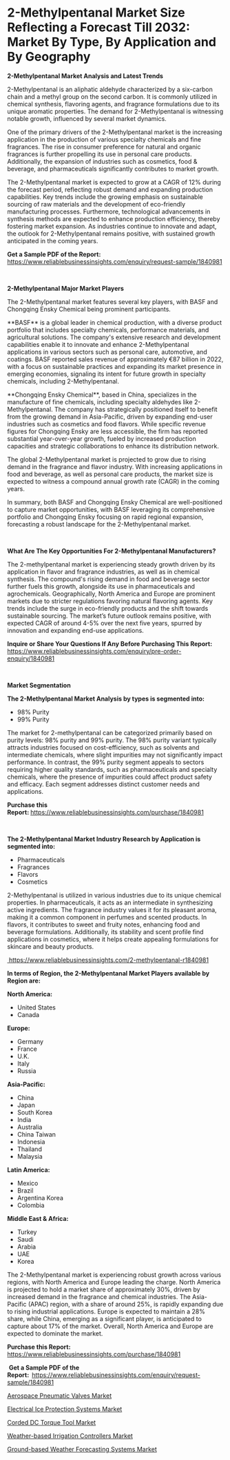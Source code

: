 <p><h1>2-Methylpentanal Market Size Reflecting a Forecast Till 2032: Market By Type, By Application and By Geography</h1></p><p><strong>2-Methylpentanal Market Analysis and Latest Trends</strong></p>
<p><p>2-Methylpentanal is an aliphatic aldehyde characterized by a six-carbon chain and a methyl group on the second carbon. It is commonly utilized in chemical synthesis, flavoring agents, and fragrance formulations due to its unique aromatic properties. The demand for 2-Methylpentanal is witnessing notable growth, influenced by several market dynamics.</p><p>One of the primary drivers of the 2-Methylpentanal market is the increasing application in the production of various specialty chemicals and fine fragrances. The rise in consumer preference for natural and organic fragrances is further propelling its use in personal care products. Additionally, the expansion of industries such as cosmetics, food & beverage, and pharmaceuticals significantly contributes to market growth.</p><p>The 2-Methylpentanal market is expected to grow at a CAGR of 12% during the forecast period, reflecting robust demand and expanding production capabilities. Key trends include the growing emphasis on sustainable sourcing of raw materials and the development of eco-friendly manufacturing processes. Furthermore, technological advancements in synthesis methods are expected to enhance production efficiency, thereby fostering market expansion. As industries continue to innovate and adapt, the outlook for 2-Methylpentanal remains positive, with sustained growth anticipated in the coming years.</p></p>
<p><strong>Get a Sample PDF of the Report:&nbsp;</strong> <a href="https://www.reliablebusinessinsights.com/enquiry/request-sample/1840981?utm_campaign=3347&utm_medium=2&utm_source=Github&utm_content=ia&utm_term=03042025&utm_id=2-methylpentanal">https://www.reliablebusinessinsights.com/enquiry/request-sample/1840981</a></p>
<p>&nbsp;</p>
<p><strong>2-Methylpentanal Major Market Players</strong></p>
<p><p>The 2-Methylpentanal market features several key players, with BASF and Chongqing Ensky Chemical being prominent participants.</p><p>**BASF** is a global leader in chemical production, with a diverse product portfolio that includes specialty chemicals, performance materials, and agricultural solutions. The company's extensive research and development capabilities enable it to innovate and enhance 2-Methylpentanal applications in various sectors such as personal care, automotive, and coatings. BASF reported sales revenue of approximately €87 billion in 2022, with a focus on sustainable practices and expanding its market presence in emerging economies, signaling its intent for future growth in specialty chemicals, including 2-Methylpentanal.</p><p>**Chongqing Ensky Chemical**, based in China, specializes in the manufacture of fine chemicals, including specialty aldehydes like 2-Methylpentanal. The company has strategically positioned itself to benefit from the growing demand in Asia-Pacific, driven by expanding end-user industries such as cosmetics and food flavors. While specific revenue figures for Chongqing Ensky are less accessible, the firm has reported substantial year-over-year growth, fueled by increased production capacities and strategic collaborations to enhance its distribution network.</p><p>The global 2-Methylpentanal market is projected to grow due to rising demand in the fragrance and flavor industry. With increasing applications in food and beverage, as well as personal care products, the market size is expected to witness a compound annual growth rate (CAGR) in the coming years.</p><p>In summary, both BASF and Chongqing Ensky Chemical are well-positioned to capture market opportunities, with BASF leveraging its comprehensive portfolio and Chongqing Ensky focusing on rapid regional expansion, forecasting a robust landscape for the 2-Methylpentanal market.</p></p>
<p>&nbsp;</p>
<p><strong>What Are The Key Opportunities For 2-Methylpentanal Manufacturers?</strong></p>
<p><p>The 2-methylpentanal market is experiencing steady growth driven by its application in flavor and fragrance industries, as well as in chemical synthesis. The compound's rising demand in food and beverage sector further fuels this growth, alongside its use in pharmaceuticals and agrochemicals. Geographically, North America and Europe are prominent markets due to stricter regulations favoring natural flavoring agents. Key trends include the surge in eco-friendly products and the shift towards sustainable sourcing. The market’s future outlook remains positive, with expected CAGR of around 4-5% over the next five years, spurred by innovation and expanding end-use applications.</p></p>
<p><strong>Inquire or Share Your Questions If Any Before Purchasing This Report:</strong> <a href="https://www.reliablebusinessinsights.com/enquiry/pre-order-enquiry/1840981?utm_campaign=3347&utm_medium=2&utm_source=Github&utm_content=ia&utm_term=03042025&utm_id=2-methylpentanal">https://www.reliablebusinessinsights.com/enquiry/pre-order-enquiry/1840981</a></p>
<p>&nbsp;</p>
<p><strong>Market Segmentation</strong></p>
<p><strong>The 2-Methylpentanal Market Analysis by types is segmented into:</strong></p>
<p><ul><li>98% Purity</li><li>99% Purity</li></ul></p>
<p><p>The market for 2-methylpentanal can be categorized primarily based on purity levels: 98% purity and 99% purity. The 98% purity variant typically attracts industries focused on cost-efficiency, such as solvents and intermediate chemicals, where slight impurities may not significantly impact performance. In contrast, the 99% purity segment appeals to sectors requiring higher quality standards, such as pharmaceuticals and specialty chemicals, where the presence of impurities could affect product safety and efficacy. Each segment addresses distinct customer needs and applications.</p></p>
<p><strong>Purchase this Report:&nbsp;</strong><a href="https://www.reliablebusinessinsights.com/purchase/1840981?utm_campaign=3347&utm_medium=2&utm_source=Github&utm_content=ia&utm_term=03042025&utm_id=2-methylpentanal">https://www.reliablebusinessinsights.com/purchase/1840981</a></p>
<p>&nbsp;</p>
<p><strong>The 2-Methylpentanal Market Industry Research by Application is segmented into:</strong></p>
<p><ul><li>Pharmaceuticals</li><li>Fragrances</li><li>Flavors</li><li>Cosmetics</li></ul></p>
<p><p>2-Methylpentanal is utilized in various industries due to its unique chemical properties. In pharmaceuticals, it acts as an intermediate in synthesizing active ingredients. The fragrance industry values it for its pleasant aroma, making it a common component in perfumes and scented products. In flavors, it contributes to sweet and fruity notes, enhancing food and beverage formulations. Additionally, its stability and scent profile find applications in cosmetics, where it helps create appealing formulations for skincare and beauty products.</p></p>
<p><a href="https://www.reliablebusinessinsights.com/2-methylpentanal-r1840981?utm_campaign=3347&utm_medium=2&utm_source=Github&utm_content=ia&utm_term=03042025&utm_id=2-methylpentanal">&nbsp;https://www.reliablebusinessinsights.com/2-methylpentanal-r1840981</a></p>
<p><strong>In terms of Region, the 2-Methylpentanal Market Players available by Region are:</strong></p>
<p>
    <p> <strong> North America: </strong>
        <ul>
            <li>United States</li>
            <li>Canada</li>
        </ul>
        </p> 
    <p> <strong> Europe: </strong>
        <ul>
            <li>Germany</li>
            <li>France</li>
            <li>U.K.</li>
            <li>Italy</li>
            <li>Russia</li>
        </ul>
        </p> 
    <p> <strong> Asia-Pacific: </strong>
        <ul>
            <li>China</li>
            <li>Japan</li>
            <li>South Korea</li>
            <li>India</li>
            <li>Australia</li>
            <li>China Taiwan</li>
            <li>Indonesia</li>
            <li>Thailand</li>
            <li>Malaysia</li>
        </ul>
        </p> 
    <p> <strong> Latin America: </strong>
        <ul>
            <li>Mexico</li>
            <li>Brazil</li>
            <li>Argentina Korea</li>
            <li>Colombia</li>
        </ul>
        </p> 
    <p> <strong> Middle East & Africa: </strong>
        <ul>
            <li>Turkey</li>
            <li>Saudi</li>
            <li>Arabia</li>
            <li>UAE</li>
            <li>Korea</li>
        </ul>
    </p>
    </p>
<p><p>The 2-Methylpentanal market is experiencing robust growth across various regions, with North America and Europe leading the charge. North America is projected to hold a market share of approximately 30%, driven by increased demand in the fragrance and chemical industries. The Asia-Pacific (APAC) region, with a share of around 25%, is rapidly expanding due to rising industrial applications. Europe is expected to maintain a 28% share, while China, emerging as a significant player, is anticipated to capture about 17% of the market. Overall, North America and Europe are expected to dominate the market.</p></p>
<p><strong>Purchase this Report: </strong><a href="https://www.reliablebusinessinsights.com/purchase/1840981?utm_campaign=3347&utm_medium=2&utm_source=Github&utm_content=ia&utm_term=03042025&utm_id=2-methylpentanal">https://www.reliablebusinessinsights.com/purchase/1840981</a></p>
<p>&nbsp;<strong>Get a Sample PDF of the Report:&nbsp;&nbsp;</strong><a href="https://www.reliablebusinessinsights.com/enquiry/request-sample/1840981?utm_campaign=3347&utm_medium=2&utm_source=Github&utm_content=ia&utm_term=03042025&utm_id=2-methylpentanal">https://www.reliablebusinessinsights.com/enquiry/request-sample/1840981</a></p>
<p><strong></strong></p>
<p><p><a href="https://www.linkedin.com/pulse/aerospace-pneumatic-valves-market-growth-key-factors-driving-rlf6c?utm_campaign=3347&utm_medium=2&utm_source=Github&utm_content=ia&utm_term=03042025&utm_id=2-methylpentanal">Aerospace Pneumatic Valves Market</a></p><p><a href="https://www.linkedin.com/pulse/regional-segment-trends-electrical-ice-protection-systems-bpjcc?utm_campaign=3347&utm_medium=2&utm_source=Github&utm_content=ia&utm_term=03042025&utm_id=2-methylpentanal">Electrical Ice Protection Systems Market</a></p><p><a href="https://www.linkedin.com/pulse/corded-dc-torque-tool-market-analysis-2025-2032-trends-fawbc?utm_campaign=3347&utm_medium=2&utm_source=Github&utm_content=ia&utm_term=03042025&utm_id=2-methylpentanal">Corded DC Torque Tool Market</a></p><p><a href="https://www.linkedin.com/pulse/understanding-weather-based-irrigation-controllers-market-2025-2032-6kxrc?utm_campaign=3347&utm_medium=2&utm_source=Github&utm_content=ia&utm_term=03042025&utm_id=2-methylpentanal">Weather-based Irrigation Controllers Market</a></p><p><a href="https://www.linkedin.com/pulse/anticipated-growth-ground-based-weather-forecasting-systems-uyv7c?utm_campaign=3347&utm_medium=2&utm_source=Github&utm_content=ia&utm_term=03042025&utm_id=2-methylpentanal">Ground-based Weather Forecasting Systems Market</a></p></p>
